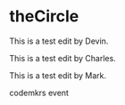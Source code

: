theCircle
=========

This is a test edit by Devin.

This is a test edit by Charles.

This is a test edit by Mark.

codemkrs event